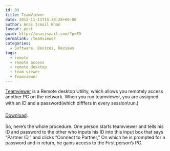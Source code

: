 ```yaml
---
id: 89
title: TeamViewer
date: 2012-11-11T15:38:28+00:00
author: Anas Ismail Khan
layout: post
guid: http://anasismail.com/?p=89
permalink: /teamviewer
categories:
  - Software, Devices, Reviews
tags:
  - remote
  - remote access
  - remote desktop
  - team viewer
  - Teamviewer
---
```

[Teamviewer](http://www.teamviewer.com/en/index.aspx) is a Remote desktop Utility, which allows you remotely access another PC on the network. When you run teamviewer, you are assigned with an ID and a password(which difffers in every session\run.)<span style="color: #333333; font-style: normal; line-height: 24px;"> </span>

<a style="font-style: normal; line-height: 24px; text-decoration: underline;" href="http://www.teamviewer.com/download/TeamViewerQS.exe">Download</a>.

So, here&#8217;s the whole procedure. One person starts teamviewer and tells his ID and password to the other who inputs his ID into this input box that says &#8220;Partner ID,&#8221; and clicks &#8220;Connect to Partner,&#8221; On which he is prompted for a password and in return, he gains access to the First person&#8217;s PC.